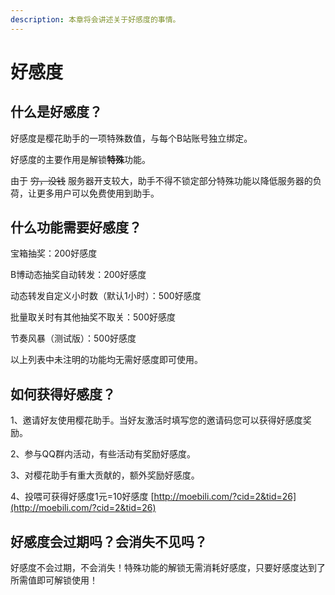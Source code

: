 ```yaml
---
description: 本章将会讲述关于好感度的事情。
---
```


# 好感度

## 什么是好感度？

好感度是樱花助手的一项特殊数值，与每个B站账号独立绑定。

好感度的主要作用是解锁**特殊**功能。

由于 ~~穷，没钱~~ 服务器开支较大，助手不得不锁定部分特殊功能以降低服务器的负荷，让更多用户可以免费使用到助手。

## 什么功能需要好感度？

宝箱抽奖：200好感度

B博动态抽奖自动转发：200好感度

动态转发自定义小时数（默认1小时）：500好感度

批量取关时有其他抽奖不取关：500好感度

节奏风暴（测试版）：500好感度

以上列表中未注明的功能均无需好感度即可使用。

## 如何获得好感度？

1、邀请好友使用樱花助手。当好友激活时填写您的邀请码您可以获得好感度奖励。

2、参与QQ群内活动，有些活动有奖励好感度。

3、对樱花助手有重大贡献的，额外奖励好感度。

4、投喂可获得好感度1元=10好感度 [http://moebili.com/?cid=2&tid=26](http://moebili.com/?cid=2&tid=26)

## 好感度会过期吗？会消失不见吗？

好感度不会过期，不会消失！特殊功能的解锁无需消耗好感度，只要好感度达到了所需值即可解锁使用！

